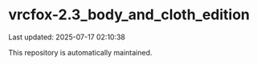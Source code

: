# vrcfox-2.3_body_and_cloth_edition

Last updated: 2025-07-17 02:10:38

This repository is automatically maintained.
